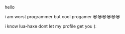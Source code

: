hello

i am worst programmer but cool progamer 😎😎😎😎😎😎

i know lua-haxe dont let my profile get you (:
